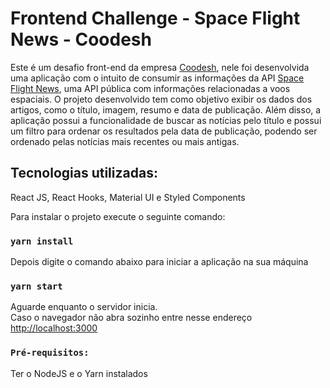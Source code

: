 # Frontend Challenge - Space Flight News - Coodesh

Este é um desafio front-end da empresa [Coodesh](https://coodesh.com), nele foi desenvolvida uma aplicação com o intuito de consumir as informações da API [Space Flight News](https://api.spaceflightnewsapi.net/v3/documentation), uma API pública com informações relacionadas a voos espaciais. O  projeto desenvolvido tem como objetivo exibir os dados dos artigos, como o título, imagem, resumo e data de publicação. Além disso, a aplicação possui a funcionalidade de buscar as notícias pelo título e possui um filtro para ordenar os resultados pela data de publicação, podendo ser ordenado pelas notícias mais recentes ou mais antigas.

## Tecnologias utilizadas:
  React JS,
  React Hooks,
  Material UI e
  Styled Components
  
Para instalar o projeto execute o seguinte comando:

### `yarn install`

Depois digite o comando abaixo para iniciar a aplicação na sua máquina

### `yarn start`

Aguarde enquanto o servidor inicia.<br>
Caso o navegador não abra sozinho entre nesse endereço [http://localhost:3000](http://localhost:3000)

### `Pré-requisitos:`

Ter o NodeJS e o Yarn instalados
